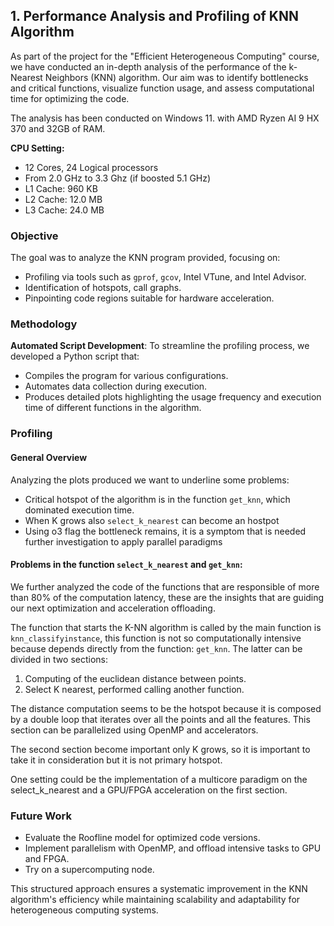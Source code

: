 ## 1. Performance Analysis and Profiling of KNN Algorithm

As part of the project for the "Efficient Heterogeneous Computing" course, we have conducted an in-depth analysis of the performance of the k-Nearest Neighbors (KNN) algorithm. Our aim was to identify bottlenecks and critical functions, visualize function usage, and assess computational time for optimizing the code.

The analysis has been conducted on Windows 11. 
with AMD Ryzen AI 9 HX 370 and 32GB of RAM. 

**CPU Setting:**

- 12 Cores, 24 Logical processors
- From 2.0 GHz to 3.3 Ghz (if boosted 5.1 GHz)
- L1 Cache: 960 KB
- L2 Cache: 12.0 MB
- L3 Cache: 24.0 MB

### Objective
The goal was to analyze the KNN program provided, focusing on:
- Profiling via tools such as `gprof`, `gcov`, Intel VTune, and Intel Advisor.
- Identification of hotspots, call graphs.
- Pinpointing code regions suitable for hardware acceleration.

### Methodology
**Automated Script Development**: To streamline the profiling process, we developed a Python script that:
   - Compiles the program for various configurations.
   - Automates data collection during execution.
   - Produces detailed plots highlighting the usage frequency and execution time of different functions in the algorithm.

### Profiling

#### General Overview
Analyzing the plots produced we want to underline some problems:
   - Critical hotspot of the algorithm is in the function `get_knn`, which dominated execution time.
   - When K grows also `select_k_nearest` can become an hostpot
   - Using o3 flag the bottleneck remains, it is a symptom that is needed further investigation to apply parallel paradigms

#### Problems in the function `select_k_nearest` and `get_knn`:
We further analyzed the code of the functions that are responsible of more than 80% of the computation latency, these are the insights that are guiding our next optimization and acceleration offloading.

The function that starts the K-NN algorithm is called by the main function is `knn_classifyinstance`, this function is not so computationally intensive because depends directly from the function: `get_knn`.
The latter can be divided in two sections: 
1. Computing of the euclidean distance between points.
2. Select K nearest, performed calling another function.

The distance computation seems to be the hotspot because it is composed by a double loop that iterates over all the points and all the features.
This section can be parallelized using OpenMP and accelerators.

The second section become important only K grows, so it is important to take it in consideration but it is not primary hotspot.

One setting could be the implementation of a multicore paradigm on the select_k_nearest and a GPU/FPGA acceleration on the first section.
   

### Future Work
- Evaluate the Roofline model for optimized code versions.
- Implement parallelism with OpenMP, and offload intensive tasks to GPU and FPGA.
- Try on a supercomputing node.

This structured approach ensures a systematic improvement in the KNN algorithm's efficiency while maintaining scalability and adaptability for heterogeneous computing systems.

